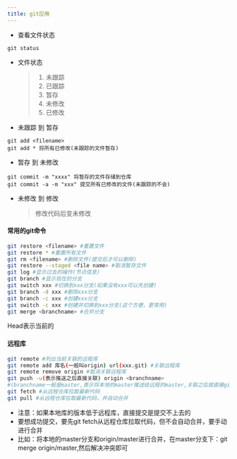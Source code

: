 ```yaml
---
title: git应用
---
```


+ 查看文件状态

```
git status
```



- 文件状态

  >1. 未跟踪
  >2. 已跟踪
  >3. 暂存
  >4. 未修改
  >5. 已修改



- 未跟踪 到 暂存

```
git add <filename>
git add * 将所有已修改(未跟踪的文件暂存)
```

- 暂存 到 未修改

```
git commit -m "xxxx" 将暂存的文件存储到仓库
git commit -a -m "xxx" 提交所有已修改的文件(未跟踪的不会)
```

- 未修改 到 修改

  >修改代码后变未修改



#### 常用的git命令

```bash
git restore <filename> #重置文件
git restore * #重置所有文件
git rm <filename> #删除文件(提交后才可以删除)
git restore --staged <file name> #取消暂存文件
git log #显示过去的操作(节点信息)
git branch #显示现在的分支
git switch xxx #切换到xxx分支(如果没有xxx可以先创建)
git branch -d xxx #删除xxx分支
git branch -c xxx #创建xxx分支
git switch -c xxx #创建并切换到xxx分支(这个方便，更常用)
git merge <branchname> #合并分支
```

Head表示当前的

#### 远程库

```bash
git remote #列出当前关联的远程库
git remote add 库名(一般叫origin) url(xxx.git) #关联远程库
git remote remove origin #取消关联远程库
git push -u(表示推送之后直接关联) origin <branchname>
#(branchname一般是master,表示将本地的master推送给远程的master,关联之后就直接git push即可)
git fetch #从远程仓库拉取最新代码
git pull #从远程仓库拉取最新代码，并自动合并
```

- 注意：如果本地库的版本低于远程库，直接提交是提交不上去的
- 要想成功提交，要先git fetch从远程仓库拉取代码，但不会自动合并，要手动进行合并
- 比如：将本地的master分支和origin/master进行合并，在master分支下：git merge origin/master,然后解决冲突即可

